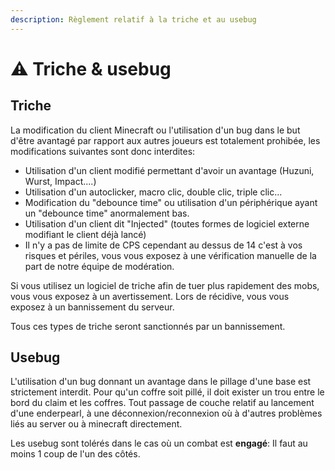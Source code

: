 ```yaml
---
description: Règlement relatif à la triche et au usebug
---
```


# ⚠️ Triche & usebug

## Triche

La modification du client Minecraft ou l'utilisation d'un bug dans le but d'être avantagé par rapport aux autres joueurs est totalement prohibée, les modifications suivantes sont donc interdites:

* Utilisation d'un client modifié permettant d'avoir un avantage (Huzuni, Wurst, Impact....)
* Utilisation d'un autoclicker, macro clic, double clic, triple clic...
* Modification du "debounce time" ou utilisation d'un périphérique ayant un "debounce time" anormalement bas.
* Utilisation d'un client dit "Injected" (toutes formes de logiciel externe modifiant le client déjà lancé)
* Il n'y a pas de limite de CPS cependant au dessus de 14 c'est à vos risques et périles, vous vous exposez à une vérification manuelle de la part de notre équipe de modération.

Si vous utilisez un logiciel de triche afin de tuer plus rapidement des mobs, vous vous exposez à un avertissement.
Lors de récidive, vous vous exposez à un bannissement du serveur.

&#x20;

Tous ces types de triche seront sanctionnés par un bannissement.

## Usebug

L'utilisation d'un bug donnant un avantage dans le pillage d'une base est strictement interdit. Pour qu'un coffre soit pillé, il doit exister un trou entre le bord du claim et les coffres. Tout passage de couche relatif au lancement d'une enderpearl, à une déconnexion/reconnexion où à d'autres problèmes liés au server ou à minecraft directement.

Les usebug sont tolérés dans le cas où un combat est **engagé**: Il faut au moins 1 coup de l'un des côtés.

&#x20;
